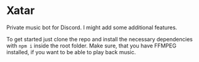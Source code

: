 # Xatar
Private music bot for Discord. I might add some additional features.

To get started just clone the repo and install the necessary dependencies with ```npm i``` inside the root folder. Make sure, that you have FFMPEG installed, if you want to be able to play back music.
